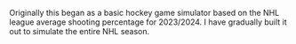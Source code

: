 Originally this began as a basic hockey game simulator based on the NHL league average shooting percentage for 2023/2024. I have gradually built it out to simulate the entire NHL season.
